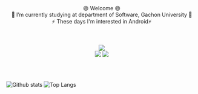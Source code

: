 <div align="center">
😄 Welcome 😄<br>
🌱 I’m currently studying at department of Software, Gachon University 🌱<br>
⚡ These days I'm interested in Android⚡<br>


<!--
**Ahnnet/Ahnnet** is a ✨ _special_ ✨ repository because its `README.md` (this file) appears on your GitHub profile.

Here are some ideas to get you started:

- 🔭 I’m currently working on ...
- 🌱 I’m currently learning ...
- 👯 I’m looking to collaborate on ...
- 🤔 I’m looking for help with ...
- 💬 Ask me about ...
- 📫 How to reach me: ...
- 😄 Pronouns: ...
- ⚡ Fun fact: ...
-->

<br>
<br>  
  
<a href="https://www.instagram.com/j_1nside" target="_blank"><img src="https://img.shields.io/badge/j_1nside-E4405F?style=flat&logo=Instagram&logoColor=000000"/></a>
<br>
<a href="https://developer.android.com/" target="_blank"><img src="https://img.shields.io/badge/Android-3DDC84?style=flat&logo=Android&logoColor=006600"/></a>
<a href="https://kotlinlang.org/" target="_blank"><img src="https://img.shields.io/badge/Kotlin-7F2B7B?style=flat&logo=Kotlin&logoColor=7F52FF"/></a>
</div>

<br>
<br>

![Github stats](https://github-readme-stats.vercel.app/api?username=Ahnnet&show_icons=true&theme=radical)
![Top Langs](https://github-readme-stats.vercel.app/api/top-langs/?username=Ahnnet&langs_count=10&layout=compact&theme=dark)
